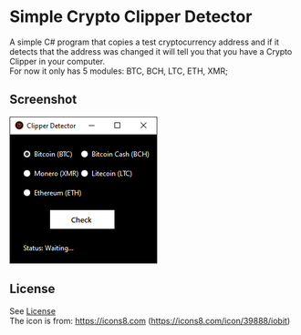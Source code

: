 
# Simple Crypto Clipper Detector
A simple C# program that copies a test cryptocurrency address and if it detects that the address was changed it will tell you that you have a Crypto Clipper in your computer.  
For now it only has 5 modules: BTC, BCH, LTC, ETH, XMR;  
## Screenshot
<p>
<img src="https://raw.githubusercontent.com/imdavyd/Crypto-Clipper-Detector/master/ui.png">
</p>

## License
See [License](https://raw.githubusercontent.com/imdavyd/Crypto-Clipper-Detector/master/LICENSE)  
The icon is from: https://icons8.com (https://icons8.com/icon/39888/iobit)
